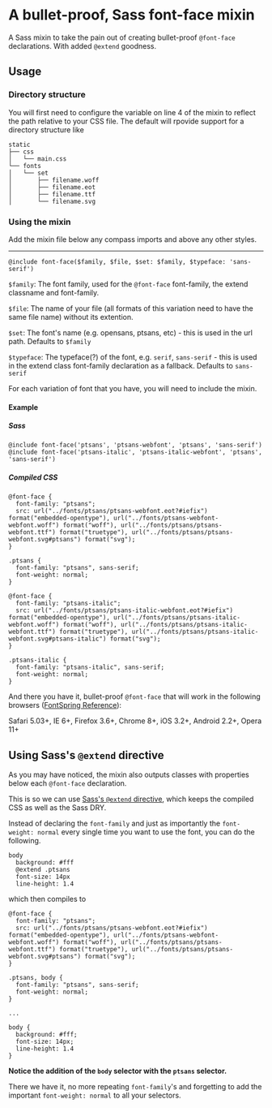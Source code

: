 # A bullet-proof, Sass font-face mixin

A Sass mixin to take the pain out of creating bullet-proof `@font-face` declarations. With added `@extend` goodness.

## Usage
### Directory structure
You will first need to configure the variable on line 4 of the mixin to reflect the path relative to your CSS file.
The default will rpovide support for a directory structure like
```
static
├── css
│   └── main.css
└── fonts
│   └── set
│       ├── filename.woff
│       ├── filename.eot
│       ├── filename.ttf
│       └── filename.svg
```

### Using the mixin
Add the mixin file below any compass imports and above any other styles.

***

`@include font-face($family, $file, $set: $family, $typeface: 'sans-serif')`

`$family`: The font family, used for the `@font-face` font-family, the extend classname and font-family.

`$file`: The name of your file (all formats of this variation need to have the same file name) without its extention.

`$set`: The font's name (e.g. opensans, ptsans, etc) - this is used in the url path. Defaults to `$family`

`$typeface`: The typeface(?) of the font, e.g. `serif`, `sans-serif` - this is used in the extend class font-family declaration as a fallback. Defaults to `sans-serif`

For each variation of font that you have, you will need to include the mixin.

#### Example

##### Sass
```
@include font-face('ptsans', 'ptsans-webfont', 'ptsans', 'sans-serif')
@include font-face('ptsans-italic', 'ptsans-italic-webfont', 'ptsans', 'sans-serif')
```

##### Compiled CSS
```
@font-face {
  font-family: "ptsans";
  src: url("../fonts/ptsans/ptsans-webfont.eot?#iefix") format("embedded-opentype"), url("../fonts/ptsans-webfont-webfont.woff") format("woff"), url("../fonts/ptsans/ptsans-webfont.ttf") format("truetype"), url("../fonts/ptsans/ptsans-webfont.svg#ptsans") format("svg");
}

.ptsans {
  font-family: "ptsans", sans-serif;
  font-weight: normal;
}

@font-face {
  font-family: "ptsans-italic";
  src: url("../fonts/ptsans/ptsans-italic-webfont.eot?#iefix") format("embedded-opentype"), url("../fonts/ptsans/ptsans-italic-webfont.woff") format("woff"), url("../fonts/ptsans/ptsans-italic-webfont.ttf") format("truetype"), url("../fonts/ptsans/ptsans-italic-webfont.svg#ptsans-italic") format("svg");
}

.ptsans-italic {
  font-family: "ptsans-italic", sans-serif;
  font-weight: normal;
}
```

And there you have it, bullet-proof `@font-face` that will work in the following browsers ([FontSpring Reference](http://www.fontspring.com/blog/the-new-bulletproof-font-face-syntax/)):

Safari 5.03+, IE 6+, Firefox 3.6+, Chrome 8+, iOS 3.2+, Android 2.2+, Opera 11+

## Using Sass's `@extend` directive

As you may have noticed, the mixin also outputs classes with properties below each `@font-face` declaration.

This is so we can use [Sass's `@extend` directive](http://sass-lang.com/docs/yardoc/file.SASS_REFERENCE.html#extend), which keeps the compiled CSS as well as the Sass DRY.

Instead of declaring the `font-family` and just as importantly the `font-weight: normal` every single time you want to use the font, you can do the following. 

```
body
  background: #fff
  @extend .ptsans
  font-size: 14px
  line-height: 1.4
```

which then compiles to


```
@font-face {
  font-family: "ptsans";
  src: url("../fonts/ptsans/ptsans-webfont.eot?#iefix") format("embedded-opentype"), url("../fonts/ptsans-webfont-webfont.woff") format("woff"), url("../fonts/ptsans/ptsans-webfont.ttf") format("truetype"), url("../fonts/ptsans/ptsans-webfont.svg#ptsans") format("svg");
}

.ptsans, body {
  font-family: "ptsans", sans-serif;
  font-weight: normal;
}

...

body {
  background: #fff;
  font-size: 14px;
  line-height: 1.4
}
```

**Notice the addition of the `body` selector with the `ptsans` selector.**

There we have it, no more repeating `font-family`'s and forgetting to add the important `font-weight: normal` to all your selectors.